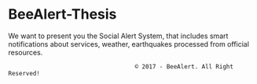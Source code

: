 # BeeAlert-Thesis

We want to present you the Social Alert System, that includes smart notifications about services, weather, earthquakes processed from official resources.




                                        © 2017 - BeeAlert. All Right Reserved!
